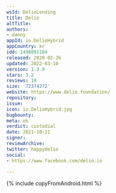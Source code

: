 ```yaml
---
wsId: DelioLending
title: Delio
altTitle: 
authors:
- danny
appId: io.DelioHybrid
appCountry: kr
idd: 1498891184
released: 2020-02-26
updated: 2022-03-10
version: 1.3.9
stars: 3.2
reviews: 18
size: '72374272'
website: https://www.delio.foundation/
repository: 
issue: 
icon: io.DelioHybrid.jpg
bugbounty: 
meta: ok
verdict: custodial
date: 2021-10-21
signer: 
reviewArchive: 
twitter: happydelio
social:
- https://www.facebook.com/delio.io

---
```


{% include copyFromAndroid.html %}
